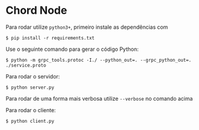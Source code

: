 # Chord Node #

Para rodar utilize `python3+`, primeiro instale as dependências com

    $ pip install -r requirements.txt

Use o seguinte comando para gerar o código Python:

    $ python -m grpc_tools.protoc -I./ --python_out=. --grpc_python_out=. ./service.proto
    
Para rodar o servidor:

    $ python server.py

Para rodar de uma forma mais verbosa utilize `--verbose` no comando acima

Para rodar o cliente:

    $ python client.py
